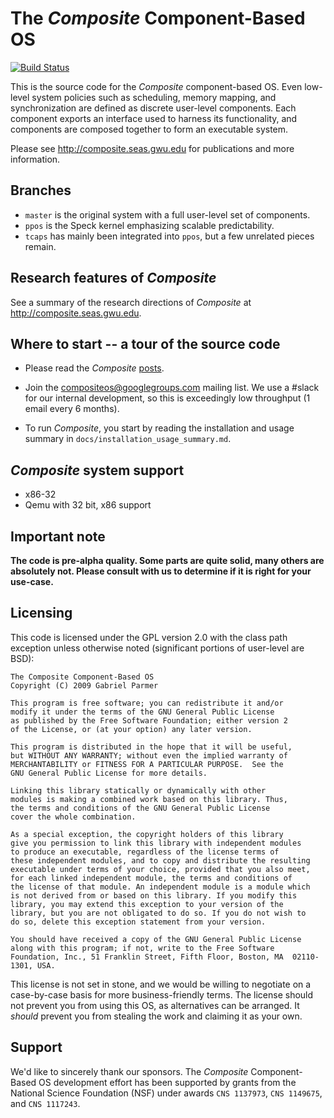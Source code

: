 The _Composite_ Component-Based OS
==================================

[![Build Status](https://dev.azure.com/gschock/Composite%20CI/_apis/build/status/grahamschock.composite?branchName=ppos)](https://dev.azure.com/gschock/Composite%20CI/_build/latest?definitionId=1&branchName=crt)

This is the source code for the _Composite_ component-based OS.  Even
low-level system policies such as scheduling, memory mapping, and
synchronization are defined as discrete user-level components.  Each
component exports an interface used to harness its functionality, and
components are composed together to form an executable system.

Please see http://composite.seas.gwu.edu for publications and
more information.

Branches
--------

- `master` is the original system with a full user-level set of components.
- `ppos` is the Speck kernel emphasizing scalable predictability.
- `tcaps` has mainly been integrated into `ppos`, but a few unrelated pieces remain.

Research features of _Composite_
--------------------------------

See a summary of the research directions of _Composite_ at http://composite.seas.gwu.edu.

Where to start -- a tour of the source code
-------------------------------------------

- Please read the _Composite_ [posts](http://www.seas.gwu.edu/~gparmer/posts.html).

- Join the compositeos@googlegroups.com mailing list.
    We use a #slack for our internal development, so this is exceedingly low throughput (1 email every 6 months).

- To run *Composite*, you start by reading the installation and usage
  summary in `docs/installation_usage_summary.md`.

_Composite_ system support
--------------------------

- x86-32
- Qemu with 32 bit, x86 support

Important note
--------------

**The code is pre-alpha quality.  Some parts are quite solid, many
  others are absolutely not.  Please consult with us to determine if
  it is right for your use-case.**

Licensing
---------

This code is licensed under the GPL version 2.0 with the class path exception unless otherwise noted (significant portions of user-level are BSD):

```
The Composite Component-Based OS
Copyright (C) 2009 Gabriel Parmer

This program is free software; you can redistribute it and/or
modify it under the terms of the GNU General Public License
as published by the Free Software Foundation; either version 2
of the License, or (at your option) any later version.

This program is distributed in the hope that it will be useful,
but WITHOUT ANY WARRANTY; without even the implied warranty of
MERCHANTABILITY or FITNESS FOR A PARTICULAR PURPOSE.  See the
GNU General Public License for more details.

Linking this library statically or dynamically with other
modules is making a combined work based on this library. Thus,
the terms and conditions of the GNU General Public License
cover the whole combination.

As a special exception, the copyright holders of this library
give you permission to link this library with independent modules
to produce an executable, regardless of the license terms of
these independent modules, and to copy and distribute the resulting
executable under terms of your choice, provided that you also meet,
for each linked independent module, the terms and conditions of
the license of that module. An independent module is a module which
is not derived from or based on this library. If you modify this
library, you may extend this exception to your version of the
library, but you are not obligated to do so. If you do not wish to
do so, delete this exception statement from your version.

You should have received a copy of the GNU General Public License
along with this program; if not, write to the Free Software
Foundation, Inc., 51 Franklin Street, Fifth Floor, Boston, MA  02110-1301, USA.
```

This license is not set in stone, and we would be willing to negotiate
on a case-by-case basis for more business-friendly terms.  The license
should not prevent you from using this OS, as alternatives can be
arranged.  It _should_ prevent you from stealing the work and claiming
it as your own.

Support
-------

We'd like to sincerely thank our sponsors.  The _Composite_
Component-Based OS development effort has been supported by grants
from the National Science Foundation (NSF) under awards `CNS 1137973`,
`CNS 1149675`, and `CNS 1117243`.
